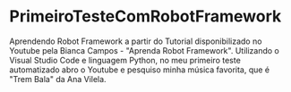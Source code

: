 # PrimeiroTesteComRobotFramework
Aprendendo Robot Framework a partir do Tutorial disponibilizado no Youtube pela Bianca Campos - "Aprenda Robot Framework". Utilizando o Visual Studio Code e linguagem Python, no meu primeiro teste automatizado abro o Youtube e pesquiso minha música favorita, que é "Trem Bala" da Ana Vilela.

